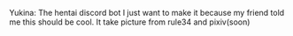 Yukina: The hentai discord bot
I just want to make it because my friend told me this should be cool.
It take picture from rule34 and pixiv(soon)



